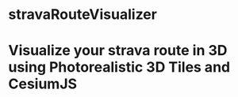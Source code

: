 # stravaRouteVisualizer
# Visualize your strava route in 3D using Photorealistic 3D Tiles and CesiumJS
